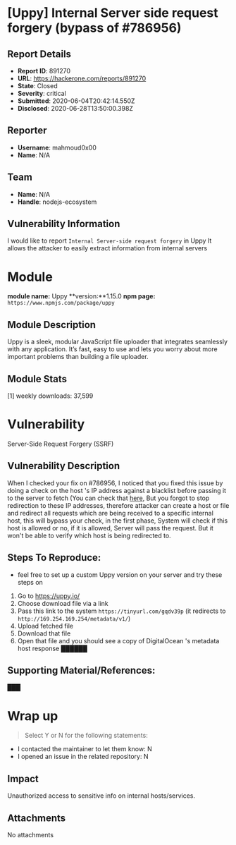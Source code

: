 # [Uppy] Internal Server side request forgery (bypass of #786956)

## Report Details
- **Report ID**: 891270
- **URL**: https://hackerone.com/reports/891270
- **State**: Closed
- **Severity**: critical
- **Submitted**: 2020-06-04T20:42:14.550Z
- **Disclosed**: 2020-06-28T13:50:00.398Z

## Reporter
- **Username**: mahmoud0x00
- **Name**: N/A

## Team
- **Name**: N/A
- **Handle**: nodejs-ecosystem

## Vulnerability Information
I would like to report `Internal Server-side request forgery` in Uppy
It allows the attacker to easily extract information from internal servers

# Module

**module name:** Uppy
**version:**1.15.0
**npm page:** `https://www.npmjs.com/package/uppy`

## Module Description

Uppy is a sleek, modular JavaScript file uploader that integrates seamlessly with any application. It’s fast, easy to use and lets you worry about more important problems than building a file uploader.

## Module Stats

[1] weekly downloads: 37,599

# Vulnerability
Server-Side Request Forgery (SSRF)
## Vulnerability Description

When I checked your fix on #786956, I noticed that you fixed this issue by doing a check on the host 's IP address against a blacklist before passing it to the server to fetch (You can check that [here](https://github.com/transloadit/uppy/blob/7525440229bde28241e34ba3eacf3fad77269c05/packages/%40uppy/companion/src/server/helpers/request.js), But you forgot to stop redirection to these IP addresses, therefore attacker can create a host or file and redirect all requests which are being received to a specific internal host, this will bypass your check, in the first phase, System will check if this host is allowed or no, if it is allowed, Server will pass the request. But it won't be able to verify which host is being redirected to. 

## Steps To Reproduce: 

+ feel free to set up a custom Uppy version on your server and try these steps on

1. Go to https://uppy.io/
2. Choose download file via a link 
3. Pass this link to the system `https://tinyurl.com/gqdv39p` (it redirects to `http://169.254.169.254/metadata/v1/`)
4. Upload fetched file
5. Download that file
6. Open that file and you should see a copy of DigitalOcean 's metadata host response
██████



## Supporting Material/References:
███ 

# Wrap up

> Select Y or N for the following statements:

- I contacted the maintainer to let them know: N
- I opened an issue in the related repository: N

## Impact

Unauthorized access to sensitive info on internal hosts/services.

## Attachments
No attachments
